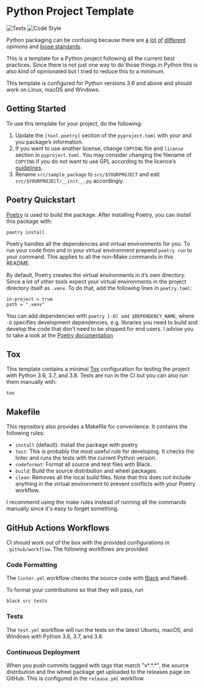# Python Project Template

![Tests](https://github.com/digital-bauhaus/python-template/workflows/Tests/badge.svg)
![Code Style](https://github.com/digital-bauhaus/python-template/workflows/Code%20Style/badge.svg)

Python packaging can be confusing because there are [a][borini] [lot][yeaw]
[of][bernat] [different][smith] opinions and [loose standards][pep518].

This is a template for a Python project following all the current best
practices. Since there is not just one way to do those things in Python this
is also kind of opinionated but I tried to reduce this to a minimum.

This template is configured for Python versions 3.6 and above and should work on
Linux, macOS and Windows.

## Getting Started

To use this template for your project, do the following:

1. Update the `[tool.poetry]` section of the `pyproject.toml` with your and you
   package’s information.
2. If you want to use another license, change `COPYING` file and `license`
   section in `pyproject.toml`. You may consider changing the filename of
   `COPYING` if you do not want to use GPL according to the licence’s
   [guidelines][so-licences].
3. Rename `src/sample_package` to `src/$YOURPROJECT` and edit
   `src/$YOURPROJECT/__init__.py` accordingly.

## Poetry Quickstart

[Poetry](https://poetry.eustace.io/) is used to build the package. After
installing Poetry, you can install this package with:

    poetry install

Poetry handles all the dependencies and virtual environments for you. To run
your code from and in your virtual environment prepend `poetry run` to your
command. This applies to all the non-Make commands in this README.

By default, Poetry creates the virtual environments in it’s own directory.
Since a lot of other tools expect your virtual environments in the project
directory itself as `.venv`. To do that, add the following lines in
`poetry.toml`:

    in-project = true
    path = ".venv"

You can add dependencies with `poetry [-D] add $DEPENDENCY_NAME`, where `-D`
specifies development dependencies, e.g. libraries you need to build and
develop the code that don’t need to be shipped for end users. I advise you to
take a look at the [Poetry documentation][poetry documentation]

## Tox

This template contains a minimal [Tox](https://tox.readthedocs.io/en/latest/)
configuration for testing the project with Python 3.6, 3.7, and 3.8. Tests are
run in the CI but you can also run them manually with:

    tox

## Makefile

This repository also provides a Makefile for convenience. It contains the
following rules:

* `install` (default): Install the package with poetry
* `test`: This is probably the most useful rule for developing. It checks the
          linter and runs the tests with the current Python version.
* `codeformat`: Format all source and test files with Black.
* `build`: Build the source distribution and wheel packages.
* `clean`: Removes all the local build files. Note that this does not include
           anything in the virtual environment to prevent conflicts with your
           Poetry workflow.

I recommend using the make rules instead of running all the commands manually
since it's easy to forget something.

## GitHub Actions Workflows

CI should work out of the box with the provided configurations in
`.github/workflow`. The following workflows are provided

### Code Formatting

The `linter.yml` workflow checks the source code with [Black][black] and flake8.

To format your contributions so that they will pass, run

    black src tests

### Tests

The `test.yml` workflow will run the tests on the latest Ubuntu, macOS, and
Windows with Python 3.6, 3.7, and 3.8.

### Continuous Deployment

When you push commits tagged with tags that match "v\*.\*.\*", the source
distribution and the wheel package get uploaded to the releases page on GitHub.
This is configured in the `release.yml` workflow.

[borini]: https://stefanoborini.com/current-status-of-python-packaging/
[yeaw]: https://dan.yeaw.me/posts/python-packaging-with-poetry-and-briefcase/
[bernat]: https://www.bernat.tech/pep-517-and-python-packaging/
[smith]: https://medium.com/@grassfedcode/goodbye-virtual-environments-b9f8115bc2b6
[pep518]: https://www.python.org/dev/peps/pep-0518/
[poetry documentation]: https://python-poetry.org/docs/basic-usage/
[black]: https://github.com/python/black
[so-licences]: https://stackoverflow.com/a/5678716
